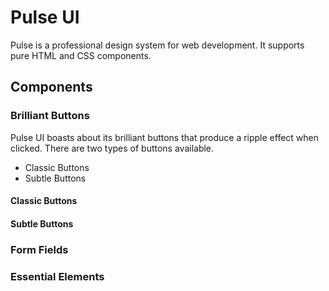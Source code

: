 # Pulse UI 

Pulse is a professional design system for web development. It supports pure HTML and CSS components. 

## Components 

### Brilliant Buttons 

Pulse UI boasts about its brilliant buttons that produce a ripple effect when clicked. There are two types of buttons available. 
- Classic Buttons 
- Subtle Buttons 

#### Classic Buttons 

#### Subtle Buttons 

### Form Fields 

### Essential Elements 